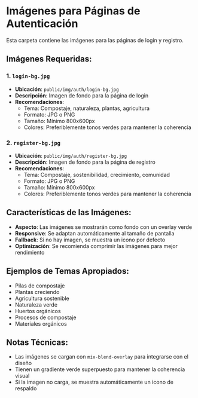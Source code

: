 # Imágenes para Páginas de Autenticación

Esta carpeta contiene las imágenes para las páginas de login y registro.

## Imágenes Requeridas:

### 1. `login-bg.jpg`
- **Ubicación**: `public/img/auth/login-bg.jpg`
- **Descripción**: Imagen de fondo para la página de login
- **Recomendaciones**:
  - Tema: Compostaje, naturaleza, plantas, agricultura
  - Formato: JPG o PNG
  - Tamaño: Mínimo 800x600px
  - Colores: Preferiblemente tonos verdes para mantener la coherencia

### 2. `register-bg.jpg`
- **Ubicación**: `public/img/auth/register-bg.jpg`
- **Descripción**: Imagen de fondo para la página de registro
- **Recomendaciones**:
  - Tema: Compostaje, sostenibilidad, crecimiento, comunidad
  - Formato: JPG o PNG
  - Tamaño: Mínimo 800x600px
  - Colores: Preferiblemente tonos verdes para mantener la coherencia

## Características de las Imágenes:

- **Aspecto**: Las imágenes se mostrarán como fondo con un overlay verde
- **Responsive**: Se adaptan automáticamente al tamaño de pantalla
- **Fallback**: Si no hay imagen, se muestra un icono por defecto
- **Optimización**: Se recomienda comprimir las imágenes para mejor rendimiento

## Ejemplos de Temas Apropiados:

- Pilas de compostaje
- Plantas creciendo
- Agricultura sostenible
- Naturaleza verde
- Huertos orgánicos
- Procesos de compostaje
- Materiales orgánicos

## Notas Técnicas:

- Las imágenes se cargan con `mix-blend-overlay` para integrarse con el diseño
- Tienen un gradiente verde superpuesto para mantener la coherencia visual
- Si la imagen no carga, se muestra automáticamente un icono de respaldo

